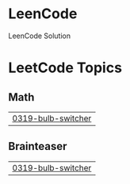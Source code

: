 # LeenCode
LeenCode Solution

<!---LeetCode Topics Start-->
# LeetCode Topics
## Math
|  |
| ------- |
| [0319-bulb-switcher](https://github.com/FahimAfridi10/LeenCode/tree/master/0319-bulb-switcher) |
## Brainteaser
|  |
| ------- |
| [0319-bulb-switcher](https://github.com/FahimAfridi10/LeenCode/tree/master/0319-bulb-switcher) |
<!---LeetCode Topics End-->